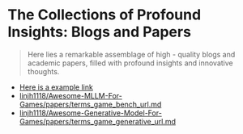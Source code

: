 # The Collections of Profound Insights: Blogs and Papers

> Here lies a remarkable assemblage of high - quality blogs and academic papers, filled with profound insights and innovative thoughts.

- [Here is a example link](https://github.com/linjh1118/Awesome-MLLM-For-Games)
- [linjh1118/Awesome-MLLM-For-Games/papers/terms_game_bench_url.md](https://github.com/linjh1118/Awesome-MLLM-For-Games/blob/main/tools/arxiv_tools/asset/terms_game_bench_url.md)
- [linjh1118/Awesome-Generative-Model-For-Games/papers/terms_game_generative_url.md](https://github.com/linjh1118/Awesome-Generative-Model-For-Games/blob/main/papers/terms_game_generative_url.md)
